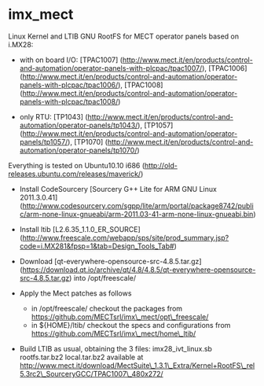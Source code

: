 # imx_mect
Linux Kernel and LTIB GNU RootFS for MECT operator panels based on i.MX28:

- with on board I/O:
[TPAC1007] (http://www.mect.it/en/products/control-and-automation/operator-panels-with-plcpac/tpac1007/),
[TPAC1006] (http://www.mect.it/en/products/control-and-automation/operator-panels-with-plcpac/tpac1006/),
[TPAC1008] (http://www.mect.it/en/products/control-and-automation/operator-panels-with-plcpac/tpac1008/)

- only RTU:
[TP1043] (http://www.mect.it/en/products/control-and-automation/operator-panels/tp1043/),
[TP1057] (http://www.mect.it/en/products/control-and-automation/operator-panels/tp1057/),
[TP1070] (http://www.mect.it/en/products/control-and-automation/operator-panels/tp1070/)

Everything is tested on Ubuntu10.10 i686 (http://old-releases.ubuntu.com/releases/maverick/)

- Install CodeSourcery [Sourcery G++ Lite for ARM GNU Linux 2011.3.0.41] (http://www.codesourcery.com/sgpp/lite/arm/portal/package8742/public/arm-none-linux-gnueabi/arm-2011.03-41-arm-none-linux-gnueabi.bin)

- Install ltib [L2.6.35\_1.1.0\_ER\_SOURCE] (http://www.freescale.com/webapp/sps/site/prod_summary.jsp?code=i.MX281&fpsp=1&tab=Design_Tools_Tab#)

- Download [qt-everywhere-opensource-src-4.8.5.tar.gz] (https://download.qt.io/archive/qt/4.8/4.8.5/qt-everywhere-opensource-src-4.8.5.tar.gz) into /opt/freescale/

- Apply the Mect patches as follows

  - in /opt/freescale/ checkout the packages from https://github.com/MECTsrl/imx\_mect/opt\_freescale/
  - in ${HOME}/ltib/ checkout the specs and configurations from https://github.com/MECTsrl/imx\_mect/home\_ltib/

- Build LTIB as usual, obtaining the 3 files:
    imx28\_ivt\_linux.sb
    rootfs.tar.bz2
    local.tar.bz2
  available at http://www.mect.it/download/MectSuite\_1.3.1\_Extra/Kernel+RootFS\_rel5.3rc2\_SourceryGCC/TPAC1007\_480x272/

